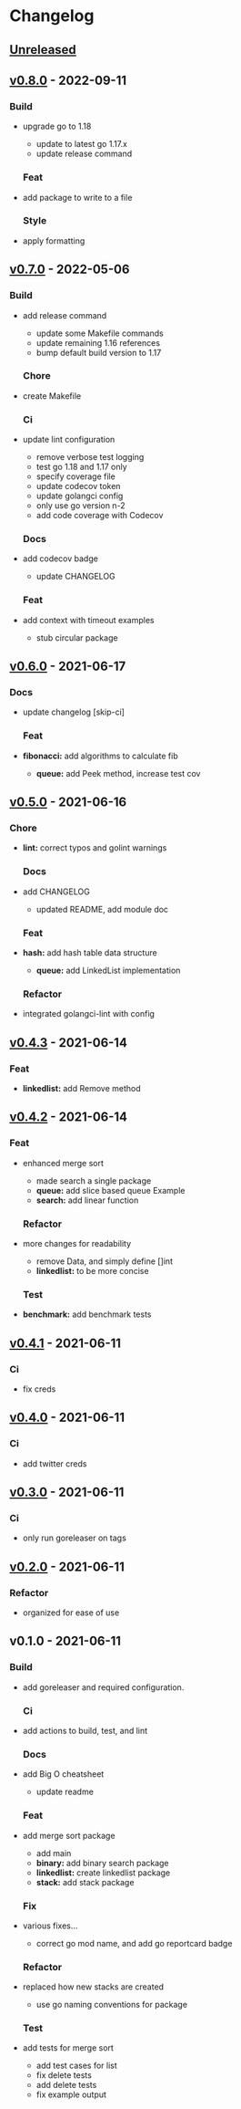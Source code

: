 # Changelog

<a name="unreleased"></a>

## [Unreleased]

<a name="v0.8.0"></a>

## [v0.8.0] - 2022-09-11

### Build

- upgrade go to 1.18

  - update to latest go 1.17.x
  - update release command

  ### Feat

- add package to write to a file

  ### Style

- apply formatting

<a name="v0.7.0"></a>

## [v0.7.0] - 2022-05-06

### Build

- add release command

  - update some Makefile commands
  - update remaining 1.16 references
  - bump default build version to 1.17

  ### Chore

- create Makefile

  ### Ci

- update lint configuration

  - remove verbose test logging
  - test go 1.18 and 1.17 only
  - specify coverage file
  - update codecov token
  - update golangci config
  - only use go version n-2
  - add code coverage with Codecov

  ### Docs

- add codecov badge

  - update CHANGELOG

  ### Feat

- add context with timeout examples
  - stub circular package

<a name="v0.6.0"></a>

## [v0.6.0] - 2021-06-17

### Docs

- update changelog [skip-ci]

  ### Feat

- **fibonacci:** add algorithms to calculate fib
  - **queue:** add Peek method, increase test cov

<a name="v0.5.0"></a>

## [v0.5.0] - 2021-06-16

### Chore

- **lint:** correct typos and golint warnings

  ### Docs

- add CHANGELOG

  - updated README, add module doc

  ### Feat

- **hash:** add hash table data structure

  - **queue:** add LinkedList implementation

  ### Refactor

- integrated golangci-lint with config

<a name="v0.4.3"></a>

## [v0.4.3] - 2021-06-14

### Feat

- **linkedlist:** add Remove method

<a name="v0.4.2"></a>

## [v0.4.2] - 2021-06-14

### Feat

- enhanced merge sort

  - made search a single package
  - **queue:** add slice based queue Example
  - **search:** add linear function

  ### Refactor

- more changes for readability

  - remove Data, and simply define []int
  - **linkedlist:** to be more concise

  ### Test

- **benchmark:** add benchmark tests

<a name="v0.4.1"></a>

## [v0.4.1] - 2021-06-11

### Ci

- fix creds

<a name="v0.4.0"></a>

## [v0.4.0] - 2021-06-11

### Ci

- add twitter creds

<a name="v0.3.0"></a>

## [v0.3.0] - 2021-06-11

### Ci

- only run goreleaser on tags

<a name="v0.2.0"></a>

## [v0.2.0] - 2021-06-11

### Refactor

- organized for ease of use

<a name="v0.1.0"></a>

## v0.1.0 - 2021-06-11

### Build

- add goreleaser and required configuration.

  ### Ci

- add actions to build, test, and lint

  ### Docs

- add Big O cheatsheet

  - update readme

  ### Feat

- add merge sort package

  - add main
  - **binary:** add binary search package
  - **linkedlist:** create linkedlist package
  - **stack:** add stack package

  ### Fix

- various fixes...

  - correct go mod name, and add go reportcard badge

  ### Refactor

- replaced how new stacks are created

  - use go naming conventions for package

  ### Test

- add tests for merge sort
  - add test cases for list
  - fix delete tests
  - add delete tests
  - fix example output

[unreleased]: https://github.com/eng618/go-eng/compare/v0.8.0...HEAD
[v0.8.0]: https://github.com/eng618/go-eng/compare/v0.7.0...v0.8.0
[v0.7.0]: https://github.com/eng618/go-eng/compare/v0.6.0...v0.7.0
[v0.6.0]: https://github.com/eng618/go-eng/compare/v0.5.0...v0.6.0
[v0.5.0]: https://github.com/eng618/go-eng/compare/v0.4.3...v0.5.0
[v0.4.3]: https://github.com/eng618/go-eng/compare/v0.4.2...v0.4.3
[v0.4.2]: https://github.com/eng618/go-eng/compare/v0.4.1...v0.4.2
[v0.4.1]: https://github.com/eng618/go-eng/compare/v0.4.0...v0.4.1
[v0.4.0]: https://github.com/eng618/go-eng/compare/v0.3.0...v0.4.0
[v0.3.0]: https://github.com/eng618/go-eng/compare/v0.2.0...v0.3.0
[v0.2.0]: https://github.com/eng618/go-eng/compare/v0.1.0...v0.2.0
